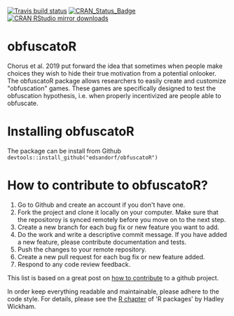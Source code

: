 <!-- badges: start -->
[![Travis build status](https://travis-ci.org/edsandorf/obfuscatoR.svg?branch=master)](https://travis-ci.org/edsandorf/obfuscatoR)
[![CRAN_Status_Badge](http://www.r-pkg.org/badges/version-last-release/obfuscatoR)](https://cran.r-project.org/package=obfuscatoR)
[![CRAN RStudio mirror downloads](http://cranlogs.r-pkg.org/badges/obfuscatoR)](http://www.r-pkg.org/pkg/obfuscatoR)
<!-- badges: end -->

# obfuscatoR
Chorus et al. 2019 put forward the idea that sometimes when people make choices they wish to hide their true motivation from a potential onlooker. The obfuscatoR package allows researchers to easily create and customize "obfuscation" games. These games are specifically designed to test the obfuscation hypothesis, i.e. when properly incentivized are people able to obfuscate.

#   Installing obfuscatoR
The package can be install from Github `devtools::install_github("edsandorf/obfuscatoR")`

# How to contribute to obfuscatoR?
1. Go to Github and create an account if you don't have one.
2. Fork the project and clone it locally on your computer. Make sure that the repositoroy is synced remotely before you move on to the next step.
3. Create a new branch for each bug fix or new feature you want to add.
4. Do the work and write a descriptive commit message. If you have added a new feature, please contribute documentation and tests. 
5. Push the changes to your remote repository.
6. Create a new pull request for each bug fix or new feature added.
7. Respond to any code review feedback.


This list is based on a great post on [how to contribute](https://akrabat.com/the-beginners-guide-to-contributing-to-a-github-project/) to a github project. 

In order keep everything readable and maintainable, please adhere to the code style. For details, please see the [R chapter](http://r-pkgs.had.co.nz/r.html) of 'R packages' by Hadley Wickham.


